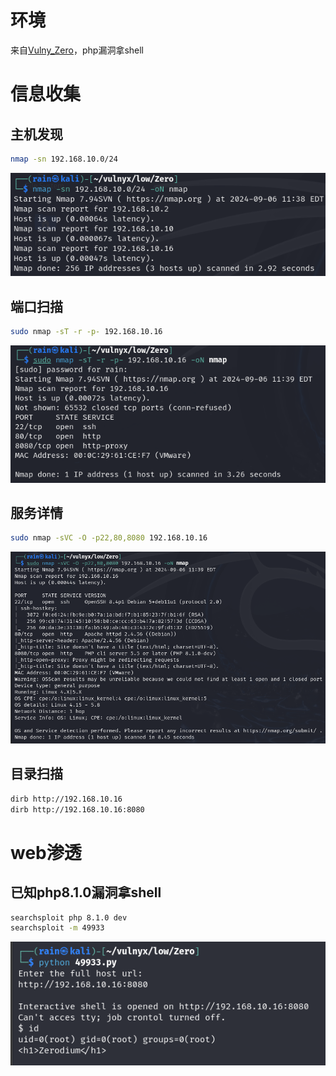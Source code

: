 # 环境

来自[Vulny_Zero](https://vulnyx.com/#Zero)，php漏洞拿shell

# 信息收集

## 主机发现

```bash
nmap -sn 192.168.10.0/24
```

![image-20240906233854737](image/image-20240906233854737.png)

## 端口扫描

```bash
sudo nmap -sT -r -p- 192.168.10.16
```

![image-20240906233927017](image/image-20240906233927017.png)

## 服务详情

```bash
sudo nmap -sVC -O -p22,80,8080 192.168.10.16
```

![image-20240906234012311](image/image-20240906234012311.png)

## 目录扫描

```bash
dirb http://192.168.10.16
dirb http://192.168.10.16:8080
```

# web渗透

## 已知php8.1.0漏洞拿shell

```bash
searchsploit php 8.1.0 dev
searchsploit -m 49933
```

![image-20240906234456739](image/image-20240906234456739.png)